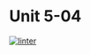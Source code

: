 # Unit 5-04

[![linter](https://github.com/peter-marshall5/HTML-Unit5-04-ICS2O/workflows/linter/badge.svg)](https://github.com/marketplace/actions/super-linter)
